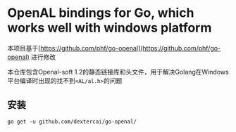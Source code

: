 OpenAL bindings for Go, which works well with windows platform
====================================

本项目基于[https://github.com/phf/go-openal](https://github.com/phf/go-openal) 进行修改

本仓库包含Openal-soft 1.2的静态链接库和头文件，用于解决Golang在Windows平台编译时出现的找不到``<AL/al.h>``的问题

## 安装
```
go get -u github.com/dextercai/go-openal/
```
